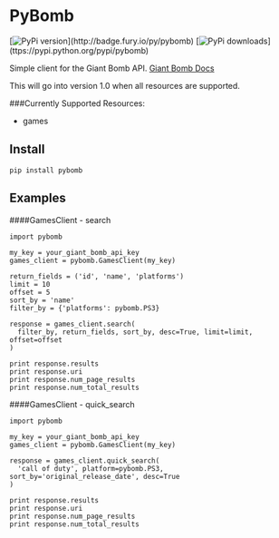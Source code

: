 PyBomb
==============
[![PyPi version](https://img.shields.io/pypi/v/pybomb.svg?)](http://badge.fury.io/py/pybomb)
[![PyPi downloads](https://img.shields.io/pypi/dm/pybomb.svg?)](ttps://pypi.python.org/pypi/pybomb)


Simple client for the Giant Bomb API.
[Giant Bomb Docs](http://www.giantbomb.com/api/)

This will go into version 1.0 when all resources are supported.

###Currently Supported Resources:
* games

Install
-------
```
pip install pybomb
```

Examples
--------
####GamesClient - search
```
import pybomb

my_key = your_giant_bomb_api_key
games_client = pybomb.GamesClient(my_key)

return_fields = ('id', 'name', 'platforms')
limit = 10
offset = 5
sort_by = 'name'
filter_by = {'platforms': pybomb.PS3}

response = games_client.search(
  filter_by, return_fields, sort_by, desc=True, limit=limit, offset=offset
)

print response.results
print response.uri
print response.num_page_results
print response.num_total_results
```

####GamesClient - quick_search
```
import pybomb

my_key = your_giant_bomb_api_key
games_client = pybomb.GamesClient(my_key)

response = games_client.quick_search(
  'call of duty', platform=pybomb.PS3, sort_by='original_release_date', desc=True
)

print response.results
print response.uri
print response.num_page_results
print response.num_total_results
```
